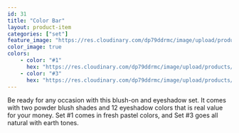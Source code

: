 ```yaml
---
id: 31
title: "Color Bar"
layout: product-item
categories: ["set"]
feature_image: "https://res.cloudinary.com/dp79ddrmc/image/upload/products/colorBar.jpg"
color_image: true
colors:
    - color: "#1"
      hex: "https://res.cloudinary.com/dp79ddrmc/image/upload/products/colorBar1.jpg"
    - color: "#3"
      hex: "https://res.cloudinary.com/dp79ddrmc/image/upload/products/colorBar2.jpg"
---
```

Be ready for any occasion with this blush-on and eyeshadow set.  It comes with two powder blush shades and 12 eyeshadow colors that is real value for your money. Set #1 comes in fresh pastel colors, and Set #3 goes all natural with earth tones.